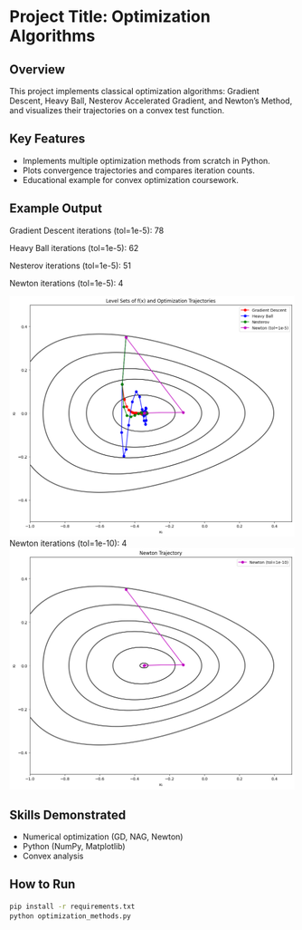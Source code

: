 # Project Title: Optimization Algorithms

## Overview
This project implements classical optimization algorithms:
Gradient Descent, Heavy Ball, Nesterov Accelerated Gradient,
and Newton’s Method, and visualizes their trajectories on a convex test function.

## Key Features
- Implements multiple optimization methods from scratch in Python.
- Plots convergence trajectories and compares iteration counts.
- Educational example for convex optimization coursework.

## Example Output
Gradient Descent iterations (tol=1e-5): 78

Heavy Ball iterations (tol=1e-5): 62

Nesterov iterations (tol=1e-5): 51

Newton iterations (tol=1e-5): 4

![All Trajectories](images/optimization_trajectories.png)
Newton iterations (tol=1e-10): 4
![Newton Trajectory](images/optimization_newton_trajectory.png)

## Skills Demonstrated
- Numerical optimization (GD, NAG, Newton)
- Python (NumPy, Matplotlib)
- Convex analysis

## How to Run
```bash
pip install -r requirements.txt
python optimization_methods.py
